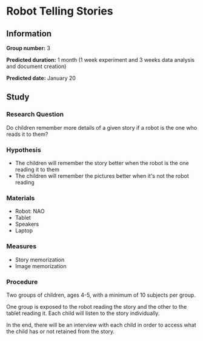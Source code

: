 # Robot Telling Stories

## Information

**Group number:** 3

**Predicted duration:** 1 month (1 week experiment and 3 weeks data analysis and document creation)

**Predicted date:** January 20

## Study

### Research Question
Do children remember more details of a given story if a robot is the one who reads it to them?

### Hypothesis
- The children will remember the story better when the robot is the one reading it to them
- The children will remember the pictures better when it's not the robot reading

### Materials

- Robot: NAO
- Tablet
- Speakers
- Laptop

### Measures
- Story memorization
- Image memorization

### Procedure

Two groups of children, ages 4-5, with a minimum of 10 subjects per group.

One group is exposed to the robot reading the story and  the other to the tablet reading it. Each child will listen to the story individually.

In the end, there will be an interview with each child in order to access what the child has or not retained from the story.

